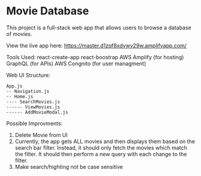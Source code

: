 # Movie Database

This project is a full-stack web app that allows users to browse a database of movies.

View the live app here: https://master.d1zqf8xdvwv29w.amplifyapp.com/

Tools Used:
react-create-app 
react-boostrap
AWS Amplify (for hosting)
GraphQL (for APIs)
AWS Congnito (for user managment)

Web UI Structure:
```
App.js
-- Navigation.js
-- Home.js
---- SearchMovies.js
------ ViewMovies.js
------ AddMovieModal.js
```

Possible Improvments: 
1. Delete Movie from UI
2. Currently, the app gets ALL movies and then displays them based on the search bar filter. Instead, it should only fetch the movies which match the filter. It should then perform a new query with each change to the filter.
3. Make search/highting not be case sensitive